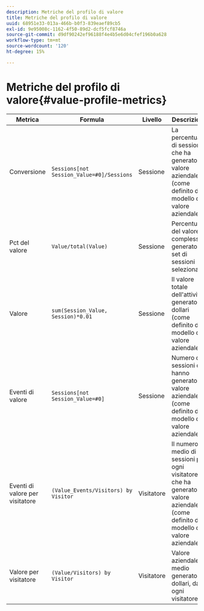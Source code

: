 ```yaml
---
description: Metriche del profilo di valore
title: Metriche del profilo di valore
uuid: 68951e33-013a-466b-b0f3-839eaef89cb5
exl-id: 9e95008c-1162-4f50-89d2-dcf5fcf8746a
source-git-commit: d9df90242ef96188f4e4b5e6d04cfef196b0a628
workflow-type: tm+mt
source-wordcount: '120'
ht-degree: 15%

---
```


# Metriche del profilo di valore{#value-profile-metrics}

| Metrica | Formula | Livello | Descrizione |
|---|---|---|---|
| Conversione | `Sessions[not Session_Value=#0]/Sessions` | Sessione | La percentuale di sessioni che ha generato il valore aziendale (come definito dal modello di valore aziendale). |
| Pct del valore | `Value/total(Value)` | Sessione | Percentuale del valore complessivo generato dal set di sessioni selezionato. |
| Valore | `sum(Session_Value, Session)*0.01` | Sessione | Il valore totale dell&#39;attività generato, in dollari (come definito dal modello del valore aziendale). |
| Eventi di valore | `Sessions[not Session_Value=#0]` | Sessione | Numero di sessioni che hanno generato valore aziendale (come definito dal modello di valore aziendale). |
| Eventi di valore per visitatore | `(Value_Events/Visitors) by Visitor` | Visitatore | Il numero medio di sessioni per ogni visitatore che ha generato valore aziendale (come definito dal modello di valore aziendale). |
| Valore per visitatore | `(Value/Visitors) by Visitor` | Visitatore | Valore aziendale medio generato, in dollari, da ogni visitatore. |
